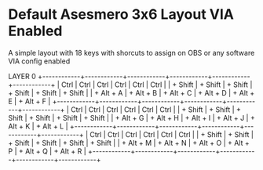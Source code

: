 # Default Asesmero 3x6 Layout VIA Enabled

A simple layout with 18 keys with shorcuts to assign on OBS or any software
VIA config enabled

LAYER 0 
+------------+------------+------------+------------+------------+------------+
|    Ctrl    |    Ctrl    |    Ctrl    |    Ctrl    |    Ctrl    |    Ctrl    |
| + Shift    | + Shift    | + Shift    | + Shift    | + Shift    | + Shift    |
| + Alt + A  | + Alt + B  | + Alt + C  | + Alt + D  | + Alt + E  | + Alt + F  |
+------------+------------+------------+------------+------------+------------+
|    Ctrl    |    Ctrl    |    Ctrl    |    Ctrl    |    Ctrl    |    Ctrl    |
| + Shift    | + Shift    | + Shift    | + Shift    | + Shift    | + Shift    |
| + Alt + G  | + Alt + H  | + Alt + I  | + Alt + J  | + Alt + K  | + Alt + L  |
+------------+------------+------------+------------+------------+------------+
|    Ctrl    |    Ctrl    |    Ctrl    |    Ctrl    |    Ctrl    |    Ctrl    |
| + Shift    | + Shift    | + Shift    | + Shift    | + Shift    | + Shift    |
| + Alt + M  | + Alt + N  | + Alt + O  | + Alt + P  | + Alt + Q  | + Alt + R  |
+------------+------------+------------+------------+------------+------------+
